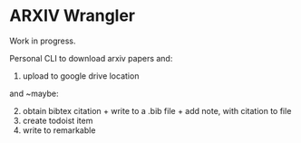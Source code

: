 # ARXIV Wrangler

Work in progress.

Personal CLI to download arxiv papers and:
1. upload to google drive location

and ~maybe:

2. obtain bibtex citation + write to a .bib file + add note, with citation to file
3. create todoist item
4. write to remarkable